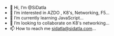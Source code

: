 - 👋 Hi, I’m @SiDatla
- 👀 I’m interested in AZDO , K8's, Networking, F5...
- 🌱 I’m currently learning JavaScript...
- 💞️ I’m looking to collaborate on K8's networking...
- 📫 How to reach me sidatla@sidatla.com...

<!---
SIVAVARMADATLA/SIVAVARMADATLA is a ✨ special ✨ repository because its `README.md` (this file) appears on your GitHub profile.
You can click the Preview link to take a look at your changes.
--->
